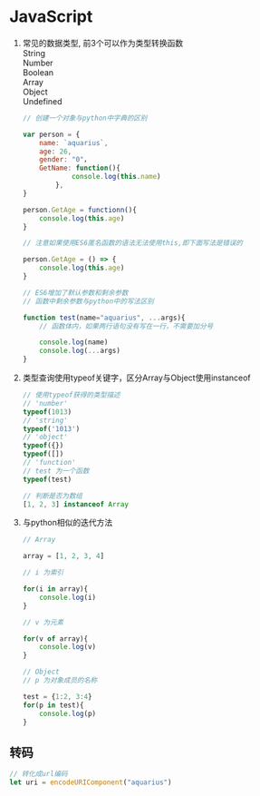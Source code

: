 JavaScript
==========

1. 常见的数据类型, 前3个可以作为类型转换函数  
    String  
    Number  
    Boolean  
    Array  
    Object  
    Undefined

    ```javascript
    // 创建一个对象与python中字典的区别

    var person = {
        name: `aquarius`,
        age: 26,
        gender: "0"，
        GetName: function(){
                console.log(this.name)
            },
    }

    person.GetAge = functionn(){
        console.log(this.age)
    }

    // 注意如果使用ES6匿名函数的语法无法使用this,即下面写法是错误的

    person.GetAge = () => {
        console.log(this.age)
    }

    // ES6增加了默认参数和剩余参数
    // 函数中剩余参数与python中的写法区别

    function test(name="aquarius", ...args){
        // 函数体内，如果两行语句没有写在一行，不需要加分号

        console.log(name)
        console.log(...args)
    }

    ```

2. 类型查询使用typeof关键字，区分Array与Object使用instanceof  
    ```javascript
    // 使用typeof获得的类型描述
    // 'number' 
    typeof(1013)
    // 'string'
    typeof('1013')
    // 'object'
    typeof({})
    typeof([])
    // 'function'
    // test 为一个函数
    typeof(test)

    // 判断是否为数组
    [1, 2, 3] instanceof Array
    ```
3. 与python相似的迭代方法
    ```javascript
    // Array

    array = [1, 2, 3, 4]

    // i 为索引

    for(i in array){
        console.log(i)
    }

    // v 为元素

    for(v of array){
        console.log(v)
    }

    // Object
    // p 为对象成员的名称

    test = {1:2, 3:4}    
    for(p in test){
        console.log(p)
    }
    ```


转码
--

```js
// 转化成url编码
let uri = encodeURIComponent("aquarius")
```
